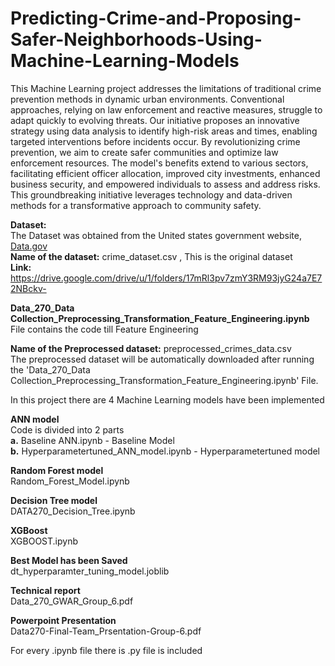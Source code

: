 # Predicting-Crime-and-Proposing-Safer-Neighborhoods-Using-Machine-Learning-Models
This Machine Learning project addresses the limitations of traditional crime prevention methods in dynamic urban environments. Conventional approaches, relying on law enforcement and reactive measures, struggle to adapt quickly to evolving threats. Our initiative proposes an innovative strategy using data analysis to identify high-risk areas and times, enabling targeted interventions before incidents occur. By revolutionizing crime prevention, we aim to create safer communities and optimize law enforcement resources. The model's benefits extend to various sectors, facilitating efficient officer allocation, improved city investments, enhanced business security, and empowered individuals to assess and address risks. This groundbreaking initiative leverages technology and data-driven methods for a transformative approach to community safety.

**Dataset:**<br>
The Dataset was obtained from the United states government website, [Data.gov ](https://data.gov/)<br>
**Name of the dataset:** crime_dataset.csv , This is the original dataset<br>
**Link:** https://drive.google.com/drive/u/1/folders/17mRl3pv7zmY3RM93jyG24a7E72NBckv-

**Data_270_Data Collection_Preprocessing_Transformation_Feature_Engineering.ipynb**<br>
File contains the code till Feature Engineering

**Name of the Preprocessed dataset:** preprocessed_crimes_data.csv<br>
The preprocessed dataset will be automatically downloaded after running the 'Data_270_Data Collection_Preprocessing_Transformation_Feature_Engineering.ipynb' File.

In this project there are 4 Machine Learning models have been implemented<br>

**ANN model**<br>
Code is divided into 2 parts <br>
**a.** Baseline ANN.ipynb - Baseline Model<br>
**b.** Hyperparametertuned_ANN_model.ipynb - Hyperparametertuned model

**Random Forest model**<br>
Random_Forest_Model.ipynb

**Decision Tree model**<br>
DATA270_Decision_Tree.ipynb

**XGBoost**<br>
XGBOOST.ipynb

**Best Model has been Saved**<br>
dt_hyperparamter_tuning_model.joblib

**Technical report**<br>
Data_270_GWAR_Group_6.pdf

**Powerpoint Presentation**<br>
Data270-Final-Team_Prsentation-Group-6.pdf

For every .ipynb file there is  .py file is included
